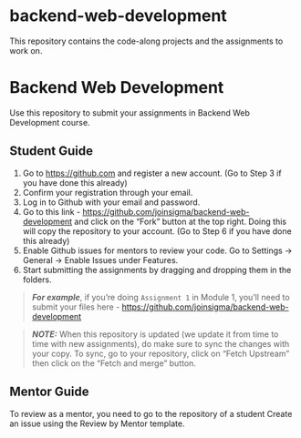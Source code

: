 # backend-web-development
This repository contains the code-along projects and the assignments to work on.

# Backend Web Development
Use this repository to submit your assignments in Backend Web Development course.

## Student Guide


1. Go to https://github.com and register a new account. (Go to Step 3 if you have done this already)
2. Confirm your registration through your email.
3. Log in to Github with your email and password.
4. Go to this link - https://github.com/joinsigma/backend-web-development and click on the “Fork” button at the top right. Doing this will copy the repository to your account. (Go to Step 6 if you have done this already)
5. Enable Github issues for mentors to review your code. Go to Settings → General → Enable Issues under Features.
6. Start submitting the assignments by dragging and dropping them in the folders.

> **_For example_**, if you’re doing `Assignment 1` in Module 1, you’ll need to submit your files here - https://github.com/joinsigma/backend-web-development

> **_NOTE:_** When this repository is updated (we update it from time to time with new assignments), do make sure to sync the changes with your copy. To sync, go to your repository, click on “Fetch Upstream” then click on the “Fetch and merge” button.

## Mentor Guide
To review as a mentor, you need to go to the repository of a student
Create an issue using the Review by Mentor template.